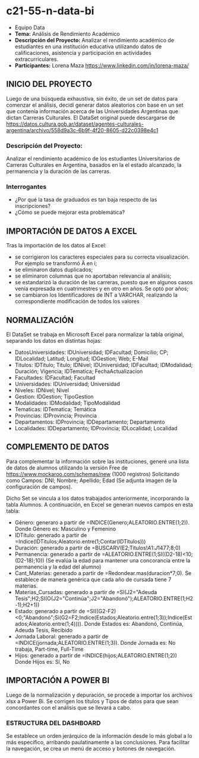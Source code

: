 # c21-55-n-data-bi
* Equipo Data
* **Tema:** Análisis de Rendimiento Académico
* **Descripción del Proyecto:** Analizar el rendimiento académico de estudiantes en una institución educativa utilizando datos de calificaciones, asistencia y participación en actividades extracurriculares.
* **Participantes:** Lorena Maza https://www.linkedin.com/in/lorena-maza/

## INICIO DEL PROYECTO
Luego de una búsqueda exhaustiva, sin éxito, de un set de datos para comenzar el análisis, decidí generar datos aleatorios con base en un set que contenía información acerca de las Universidades Argentinas que dictan Carreras Culturales.
El DataSet original puede descargarse de https://datos.cultura.gob.ar/dataset/agentes-culturales-argentina/archivo/558d9a3c-6b9f-4f20-8605-d22c0398e4c1

### Descripción del Proyecto: 
Analizar el rendimiento académico de los estudiantes Universitarios de Carreras Culturales en Argentina, basados en la el estado alcanzado, la permanencia y la duración de las carreras.

### Interrogantes
* ¿Por qué la tasa de graduados es tan baja respecto de las inscripciones?
* ¿Cómo se puede mejorar esta problemática?

## IMPORTACIÓN DE DATOS A EXCEL
Tras la importación de los datos al Excel:
*	se corrigieron los caracteres especiales para su correcta visualización. Por ejemplo se transformó Ã­ en í;
*	se eliminaron datos duplicados;
*	se eliminaron columnas que no aportaban relevancia al análisis;
*	se estandarizó la duración de las carreras, puesto que en algunos casos venía expresada en cuatrimestres y en otro en años. Se optó por años;
*	se cambiaron los Identificadores de INT a VARCHAR, realizando la correspondiente modificación de todos los valores

## NORMALIZACIÓN
El DataSet se trabaja en Microsoft Excel para normalizar la tabla original, separando los datos en distintas hojas:
* DatosUniversidades: IDUniversidad; IDFacultad; Domicilio; CP; IDLocalidad; Latitud; Longitud; IDGestion; Web; E-Mail
* Titulos: IDTitulo; Titulo; IDNivel; IDUniversidad; IDFacultad; IDModalidad; Duración; Vigencia; IDTematica; FechaActualizacion
* Facultades: IDFacultad; Facultad
* Universidades: IDUniversidad; Universidad
* Niveles: IDNivel; Nivel
* Gestion: IDGestion; TipoGestion
* Modalidades: IDModalidad; TipoModalidad
* Tematicas: IDTematica; Temática
* Provincias: IDProvincia; Provincia
* Departamentos: IDProvincia; IDDepartamento; Departamento
* Localidades: IDDepartamento; IDProvincia; IDLocalidad; Localidad

## COMPLEMENTO DE DATOS
Para complementar la información sobre las instituciones, generé una lista de datos de alumnos utilizando la versión Free de https://www.mockaroo.com/schemas/new (1000 registros)
Solicitando como Campos: DNI; Nombre; Apellido; Edad (Se adjunta imagen de la configuración de campos).

Dicho Set se vincula a los datos trabajados anteriormente, incorporando la tabla Alumnos. A continuación, en Excel se generan nuevos campos en esta tabla:
* Género: generaro a partir de =INDICE(Genero;ALEATORIO.ENTRE(1;2)). Donde Género es: Masculino y Femenino
* IDTítulo: generado a partir de =Indice(IDTitulos;Aleatorio.entre(1;Contar(IDTitulos)))
* Duración: generado a partir de =BUSCARV(E2;Titulos!$A$1:$J$1477;8;0)
* Permanencia: generado a partir de =ALEATORIO.ENTRE(1;SI((D2-18)<10;(D2-18);10)) (Se evalúa la edad para mantener una concorancia entre la permanencia y la edad del alumno)
* Cant_Materias: generado a partir de =Redondear.mas(duracion*7;0). Se establece de manera genérica que cada año de cursada tiene 7 materias.
* Materias_Cursadas: generado a partir de =SI(J2="Adeuda Tesis";H2;SI(O(J2="Continúa";J2="Abandonó");ALEATORIO.ENTRE(1;H2-1);H2+1))
* Estado: generado a partir de =SI((G2-F2)<0;"Abandonó";Si(G2=F2;Indice(Estados;Aleatorio.entre(1;3));Indice(Estados;Aleatorio.entre(1;4)))). Donde Estados es: Abandonó, Continúa, Adeuda Tesis, Recibido
* Jornada Laboral: generado a partir de =INDICE(jornada;ALEATORIO.ENTRE(1;3)). Donde Jornada es: No trabaja, Part-time, Full-Time
* Hijos: generado a partir de =INDICE(hijos;ALEATORIO.ENTRE(1;2)) Donde Hijos es: Sí, No

## IMPORTACIÓN A POWER BI
Luego de la normalización y depuración, se procede a importar los archivos xlsx a Power Bi.
Se corrigen los títulos y Tipos de datos para que sean concordantes con el análisis que se llevará a cabo.


### ESTRUCTURA DEL DASHBOARD
Se establece un orden jerárquico de la información desde lo más global a lo más específico, arribando paulatinamente a las conclusiones.
Para facilitar la navegación, se crea un menú de acceso y botones de navegación.
